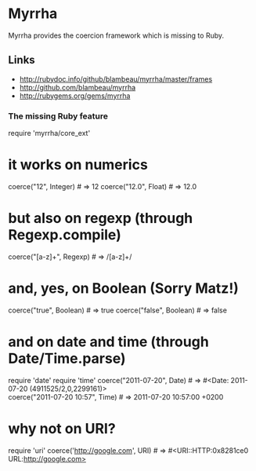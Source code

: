 # Myrrha

Myrrha provides the coercion framework which is missing to Ruby. 

## Links

* http://rubydoc.info/github/blambeau/myrrha/master/frames
* http://github.com/blambeau/myrrha
* http://rubygems.org/gems/myrrha

### The missing Ruby feature

  require 'myrrha/core_ext'
  
  # it works on numerics
  coerce("12", Integer)             # => 12
  coerce("12.0", Float)             # => 12.0
  
  # but also on regexp (through Regexp.compile)
  coerce("[a-z]+", Regexp)          # => /[a-z]+/
  
  # and, yes, on Boolean (Sorry Matz!)
  coerce("true", Boolean)           # => true
  coerce("false", Boolean)          # => false

  # and on date and time (through Date/Time.parse)  
  require 'date'
  require 'time'
  coerce("2011-07-20", Date)        # => #<Date: 2011-07-20 (4911525/2,0,2299161)>  
  coerce("2011-07-20 10:57", Time)  # => 2011-07-20 10:57:00 +0200
  
  # why not on URI?
  require 'uri'
  coerce('http://google.com', URI)  # => #<URI::HTTP:0x8281ce0 URL:http://google.com>    

